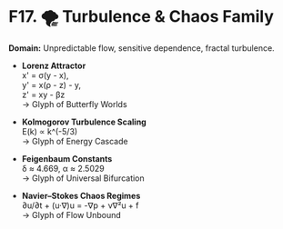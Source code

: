 # F17. 🌪 Turbulence & Chaos Family

**Domain:** Unpredictable flow, sensitive dependence, fractal turbulence.

- **Lorenz Attractor**  
  x' = σ(y - x),  
  y' = x(ρ - z) - y,  
  z' = xy - βz  
  → Glyph of Butterfly Worlds  

- **Kolmogorov Turbulence Scaling**  
  E(k) ∝ k^(-5/3)  
  → Glyph of Energy Cascade  

- **Feigenbaum Constants**  
  δ ≈ 4.669, α ≈ 2.5029  
  → Glyph of Universal Bifurcation  

- **Navier–Stokes Chaos Regimes**  
  ∂u/∂t + (u·∇)u = -∇p + ν∇²u + f  
  → Glyph of Flow Unbound
